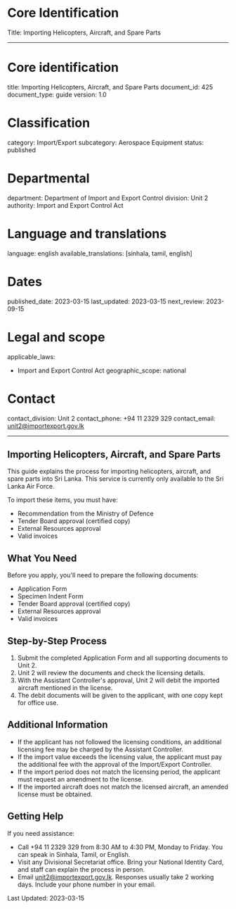 # Core Identification
Title: Importing Helicopters, Aircraft, and Spare Parts

---
# Core identification
title: Importing Helicopters, Aircraft, and Spare Parts
document_id: 425
document_type: guide
version: 1.0

# Classification
category: Import/Export
subcategory: Aerospace Equipment
status: published

# Departmental
department: Department of Import and Export Control
division: Unit 2
authority: Import and Export Control Act

# Language and translations
language: english
available_translations: [sinhala, tamil, english]

# Dates
published_date: 2023-03-15
last_updated: 2023-03-15
next_review: 2023-09-15

# Legal and scope
applicable_laws:
 - Import and Export Control Act
geographic_scope: national

# Contact
contact_division: Unit 2
contact_phone: +94 11 2329 329
contact_email: unit2@importexport.gov.lk

---

## Importing Helicopters, Aircraft, and Spare Parts

This guide explains the process for importing helicopters, aircraft, and spare parts into Sri Lanka. This service is currently only available to the Sri Lanka Air Force.

To import these items, you must have:
- Recommendation from the Ministry of Defence
- Tender Board approval (certified copy)
- External Resources approval
- Valid invoices

## What You Need

Before you apply, you'll need to prepare the following documents:

- Application Form
- Specimen Indent Form
- Tender Board approval (certified copy)
- External Resources approval
- Valid invoices

## Step-by-Step Process

1. Submit the completed Application Form and all supporting documents to Unit 2.
2. Unit 2 will review the documents and check the licensing details.
3. With the Assistant Controller's approval, Unit 2 will debit the imported aircraft mentioned in the license.
4. The debit documents will be given to the applicant, with one copy kept for office use.

## Additional Information

- If the applicant has not followed the licensing conditions, an additional licensing fee may be charged by the Assistant Controller.
- If the import value exceeds the licensing value, the applicant must pay the additional fee with the approval of the Import/Export Controller.
- If the import period does not match the licensing period, the applicant must request an amendment to the license.
- If the imported aircraft does not match the licensed aircraft, an amended license must be obtained.

## Getting Help

If you need assistance:

- Call +94 11 2329 329 from 8:30 AM to 4:30 PM, Monday to Friday. You can speak in Sinhala, Tamil, or English.
- Visit any Divisional Secretariat office. Bring your National Identity Card, and staff can explain the process in person.
- Email unit2@importexport.gov.lk. Responses usually take 2 working days. Include your phone number in your email.

Last Updated: 2023-03-15